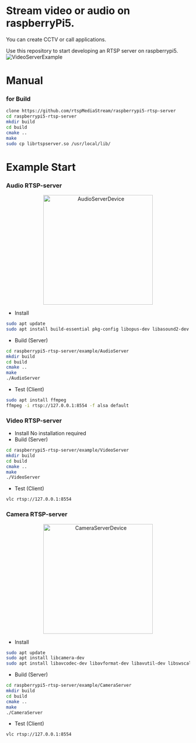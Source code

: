 # Stream video or audio on raspberryPi5.
You can create CCTV or call applications.

Use this repository to start developing an RTSP server on raspberrypi5.
![VideoServerExample](https://github.com/user-attachments/assets/5e84ad7b-d117-45f4-bb3a-c74ff88f51db)

# Manual 

### for Build 
```bash
clone https://github.com/rtspMediaStream/raspberrypi5-rtsp-server
cd raspberrypi5-rtsp-server
mkdir build
cd build
cmake ..
make
sudo cp librtspserver.so /usr/local/lib/
```

# Example Start

### Audio RTSP-server
<div align="center">
  <img src="https://github.com/user-attachments/assets/b37cf3d4-46d5-4b3b-8dc9-ebb8e5839ca6" alt="AudioServerDevice" height="300" />
</div>

- Install
```bash
sudo apt update
sudo apt install build-essential pkg-config libopus-dev libasound2-dev  # For g++, make, library compile, Opus, ALSA
```
- Build (Server)
```bash
cd raspberrypi5-rtsp-server/example/AudioServer
mkdir build
cd build
cmake ..
make
./AudioServer
```
- Test (Client)
```bash
sudo apt install ffmpeg
ffmpeg -i rtsp://127.0.0.1:8554 -f alsa default
```


### Video RTSP-server
- Install
No installation required
- Build (Server)
```bash
cd raspberrypi5-rtsp-server/example/VideoServer
mkdir build
cd build
cmake ..
make
./VideoServer
```
- Test (Client)
```bash
vlc rtsp://127.0.0.1:8554
```

### Camera RTSP-server
<div align="center">
  <img src="https://github.com/user-attachments/assets/6169338b-6dc5-427f-9e10-4ac6841d92ba" alt="CameraServerDevice" height="300" />
</div>

- Install
```bash
sudo apt update
sudo apt install libcamera-dev
sudo apt install libavcodec-dev libavformat-dev libavutil-dev libswscale-dev
```
- Build (Server)
```bash
cd raspberrypi5-rtsp-server/example/CameraServer
mkdir build
cd build
cmake ..
make
./CameraServer
```
- Test (Client)
```bash
vlc rtsp://127.0.0.1:8554
```

